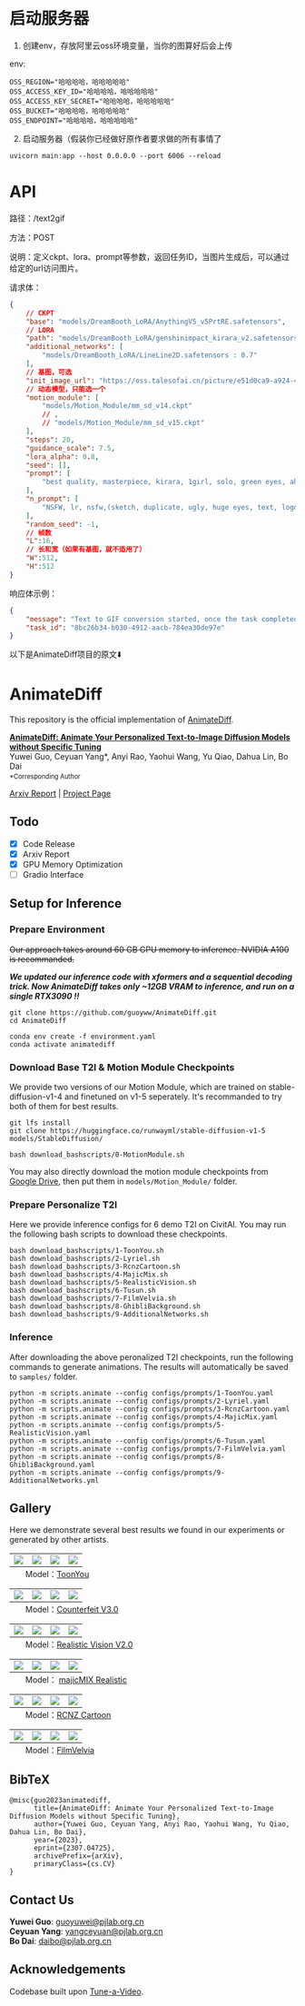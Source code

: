 # 启动服务器


1. 创建env，存放阿里云oss环境变量，当你的图算好后会上传

env:
```
OSS_REGION="哈哈哈哈，哈哈哈哈哈"
OSS_ACCESS_KEY_ID="哈哈哈哈，哈哈哈哈哈"
OSS_ACCESS_KEY_SECRET="哈哈哈哈，哈哈哈哈哈"
OSS_BUCKET="哈哈哈哈，哈哈哈哈哈"
OSS_ENDPOINT="哈哈哈哈，哈哈哈哈哈"
```

2. 启动服务器（假装你已经做好原作者要求做的所有事情了
```
uvicorn main:app --host 0.0.0.0 --port 6006 --reload
```

# API

路径：/text2gif

方法：POST

说明：定义ckpt、lora、prompt等参数，返回任务ID，当图片生成后，可以通过给定的url访问图片。

请求体：
```json
{
    // CKPT
    "base": "models/DreamBooth_LoRA/AnythingV5_v5PrtRE.safetensors",
    // LORA
    "path": "models/DreamBooth_LoRA/genshinimpact_kirara_v2.safetensors",
    "additional_networks": [
        "models/DreamBooth_LoRA/LineLine2D.safetensors : 0.7"
    ],
    // 基图，可选
    "init_image_url": "https://oss.talesofai.cn/picture/e51d0ca9-a924-49f2-8ef1-b72cb738219e.jpeg",
    // 动态模型，只能选一个
    "motion_module": [
        "models/Motion_Module/mm_sd_v14.ckpt"
        // ,
        // "models/Motion_Module/mm_sd_v15.ckpt"
    ],
    "steps": 20,
    "guidance_scale": 7.5,
    "lora_alpha": 0.8,
    "seed": [],
    "prompt": [
        "best quality, masterpiece, kirara, 1girl, solo, green eyes, ahoge, hair ornament, light brown hair , happy , classroom,eating chocolate"
    ],
    "n_prompt": [
        "NSFW, lr, nsfw,(sketch, duplicate, ugly, huge eyes, text, logo, monochrome, worst face, (bad and mutated hands:1.3), (worst quality:2.0), (low quality:2.0), (blurry:2.0), horror, geometry, bad_prompt_v2, (bad hands), (missing fingers), multiple limbs, bad anatomy, (interlocked fingers:1.2), Ugly Fingers, (extra digit and hands and fingers and legs and arms:1.4), crown braid, ((2girl)), (deformed fingers:1.2), (long fingers:1.2),succubus wings,horn,succubus horn,succubus hairstyle, (bad-artist-anime), bad-artist, bad hand, grayscale, skin spots, acnes, skin blemishes"
    ],
    "random_seed": -1,
    // 帧数
    "L":16,
    // 长和宽（如果有基图，就不适用了）
    "W":512,
    "H":512
}
```

响应体示例：
```json
{
    "message": "Text to GIF conversion started, once the task completed , you can access https://oss.talesofai.cn/internal/gif/8bc26b34-b030-4912-aacb-784ea30de97e.gif",
    "task_id": "8bc26b34-b030-4912-aacb-784ea30de97e"
}
```


以下是AnimateDiff项目的原文⬇️


# AnimateDiff

This repository is the official implementation of [AnimateDiff](https://arxiv.org/abs/2307.04725).

**[AnimateDiff: Animate Your Personalized Text-to-Image Diffusion Models without Specific Tuning](https://arxiv.org/abs/2307.04725)**
</br>
Yuwei Guo,
Ceyuan Yang*,
Anyi Rao,
Yaohui Wang,
Yu Qiao,
Dahua Lin,
Bo Dai

<p style="font-size: 0.8em; margin-top: -1em">*Corresponding Author</p>

[Arxiv Report](https://arxiv.org/abs/2307.04725) | [Project Page](https://animatediff.github.io/)

## Todo
- [x] Code Release
- [x] Arxiv Report
- [x] GPU Memory Optimization
- [ ] Gradio Interface

## Setup for Inference

### Prepare Environment
~~Our approach takes around 60 GB GPU memory to inference. NVIDIA A100 is recommanded.~~

***We updated our inference code with xformers and a sequential decoding trick. Now AnimateDiff takes only ~12GB VRAM to inference, and run on a single RTX3090 !!***

```
git clone https://github.com/guoyww/AnimateDiff.git
cd AnimateDiff

conda env create -f environment.yaml
conda activate animatediff
```

### Download Base T2I & Motion Module Checkpoints
We provide two versions of our Motion Module, which are trained on stable-diffusion-v1-4 and finetuned on v1-5 seperately.
It's recommanded to try both of them for best results.
```
git lfs install
git clone https://huggingface.co/runwayml/stable-diffusion-v1-5 models/StableDiffusion/

bash download_bashscripts/0-MotionModule.sh
```
You may also directly download the motion module checkpoints from [Google Drive](https://drive.google.com/drive/folders/1EqLC65eR1-W-sGD0Im7fkED6c8GkiNFI?usp=sharing), then put them in `models/Motion_Module/` folder.

### Prepare Personalize T2I
Here we provide inference configs for 6 demo T2I on CivitAI.
You may run the following bash scripts to download these checkpoints.
```
bash download_bashscripts/1-ToonYou.sh
bash download_bashscripts/2-Lyriel.sh
bash download_bashscripts/3-RcnzCartoon.sh
bash download_bashscripts/4-MajicMix.sh
bash download_bashscripts/5-RealisticVision.sh
bash download_bashscripts/6-Tusun.sh
bash download_bashscripts/7-FilmVelvia.sh
bash download_bashscripts/8-GhibliBackground.sh
bash download_bashscripts/9-AdditionalNetworks.sh
```

### Inference
After downloading the above peronalized T2I checkpoints, run the following commands to generate animations. The results will automatically be saved to `samples/` folder.
```
python -m scripts.animate --config configs/prompts/1-ToonYou.yaml
python -m scripts.animate --config configs/prompts/2-Lyriel.yaml
python -m scripts.animate --config configs/prompts/3-RcnzCartoon.yaml
python -m scripts.animate --config configs/prompts/4-MajicMix.yaml
python -m scripts.animate --config configs/prompts/5-RealisticVision.yaml
python -m scripts.animate --config configs/prompts/6-Tusun.yaml
python -m scripts.animate --config configs/prompts/7-FilmVelvia.yaml
python -m scripts.animate --config configs/prompts/8-GhibliBackground.yaml
python -m scripts.animate --config configs/prompts/9-AdditionalNetworks.yml
```

## Gallery
Here we demonstrate several best results we found in our experiments or generated by other artists.

<table class="center">
    <tr>
    <td><img src="__assets__/animations/model_01/01.gif"></td>
    <td><img src="__assets__/animations/model_01/02.gif"></td>
    <td><img src="__assets__/animations/model_01/03.gif"></td>
    <td><img src="__assets__/animations/model_01/04.gif"></td>
    </tr>
</table>
<p style="margin-left: 2em; margin-top: -1em">Model：<a href="https://civitai.com/models/30240/toonyou">ToonYou</a></p>

<table>
    <tr>
    <td><img src="__assets__/animations/model_02/01.gif"></td>
    <td><img src="__assets__/animations/model_02/02.gif"></td>
    <td><img src="__assets__/animations/model_02/03.gif"></td>
    <td><img src="__assets__/animations/model_02/04.gif"></td>
    </tr>
</table>
<p style="margin-left: 2em; margin-top: -1em">Model：<a href="https://civitai.com/models/4468/counterfeit-v30">Counterfeit V3.0</a></p>

<table>
    <tr>
    <td><img src="__assets__/animations/model_03/01.gif"></td>
    <td><img src="__assets__/animations/model_03/02.gif"></td>
    <td><img src="__assets__/animations/model_03/03.gif"></td>
    <td><img src="__assets__/animations/model_03/04.gif"></td>
    </tr>
</table>
<p style="margin-left: 2em; margin-top: -1em">Model：<a href="https://civitai.com/models/4201/realistic-vision-v20">Realistic Vision V2.0</a></p>

<table>
    <tr>
    <td><img src="__assets__/animations/model_04/01.gif"></td>
    <td><img src="__assets__/animations/model_04/02.gif"></td>
    <td><img src="__assets__/animations/model_04/03.gif"></td>
    <td><img src="__assets__/animations/model_04/04.gif"></td>
    </tr>
</table>
<p style="margin-left: 2em; margin-top: -1em">Model： <a href="https://civitai.com/models/43331/majicmix-realistic">majicMIX Realistic</a></p>

<table>
    <tr>
    <td><img src="__assets__/animations/model_05/01.gif"></td>
    <td><img src="__assets__/animations/model_05/02.gif"></td>
    <td><img src="__assets__/animations/model_05/03.gif"></td>
    <td><img src="__assets__/animations/model_05/04.gif"></td>
    </tr>
</table>
<p style="margin-left: 2em; margin-top: -1em">Model：<a href="https://civitai.com/models/66347/rcnz-cartoon-3d">RCNZ Cartoon</a></p>

<table>
    <tr>
    <td><img src="__assets__/animations/model_06/01.gif"></td>
    <td><img src="__assets__/animations/model_06/02.gif"></td>
    <td><img src="__assets__/animations/model_06/03.gif"></td>
    <td><img src="__assets__/animations/model_06/04.gif"></td>
    </tr>
</table>
<p style="margin-left: 2em; margin-top: -1em">Model：<a href="https://civitai.com/models/33208/filmgirl-film-grain-lora-and-loha">FilmVelvia</a></p>

## BibTeX
```
@misc{guo2023animatediff,
      title={AnimateDiff: Animate Your Personalized Text-to-Image Diffusion Models without Specific Tuning}, 
      author={Yuwei Guo, Ceyuan Yang, Anyi Rao, Yaohui Wang, Yu Qiao, Dahua Lin, Bo Dai},
      year={2023},
      eprint={2307.04725},
      archivePrefix={arXiv},
      primaryClass={cs.CV}
}
```

## Contact Us
**Yuwei Guo**: [guoyuwei@pjlab.org.cn](mailto:guoyuwei@pjlab.org.cn)  
**Ceyuan Yang**: [yangceyuan@pjlab.org.cn](mailto:yangceyuan@pjlab.org.cn)  
**Bo Dai**: [daibo@pjlab.org.cn](mailto:daibo@pjlab.org.cn)

## Acknowledgements
Codebase built upon [Tune-a-Video](https://github.com/showlab/Tune-A-Video).